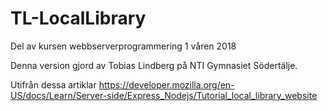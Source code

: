 # TL-LocalLibrary
Del av kursen webbserverprogrammering 1
våren 2018

Denna version gjord av Tobias Lindberg på NTI Gymnasiet Södertälje.

Utifrån dessa artiklar
https://developer.mozilla.org/en-US/docs/Learn/Server-side/Express_Nodejs/Tutorial_local_library_website